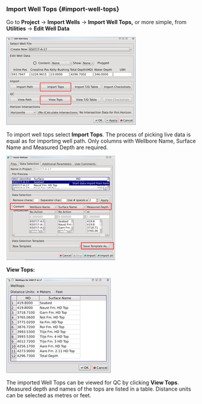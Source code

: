 ### Import Well Tops {#import-well-tops}

Go to **Project** → **Import Wells** → **Import Well Tops,** or more simple, from **Utilities** → **Edit Well Data**

![](/assets/013_import_well.png)

To import well tops select **Import Tops**. The process of picking live data is equal as for importing well path. Only columns with Wellbore Name, Surface Name and Measured Depth are required.

![](/assets/014_import_well.png)

**View Tops:**

![](/assets/015_import_well.png)

The imported Well Tops can be viewed for QC by clicking **View Tops**. Measured depth and names of the tops are listed in a table. Distance units can be selected as metres or feet.

